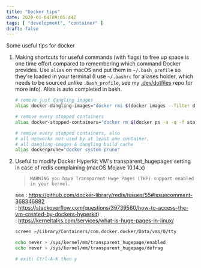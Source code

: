```yaml
---
title: "Docker tips"
date: 2020-01-04T09:05:44Z
tags: [ "development", "container" ]
draft: false
---
```


Some useful tips for docker

1. Making shortcuts for useful commands (with flags) to free up space is one time effort compared to remembering which command Docker provides. Use `alias` on macOS and put them in `~/.bash_profile` so they're loaded in your terminal (I use `~/.bashrc` for aliases holder, which needs to be sourced unlike `.bash_profile`, see my [.dev/dotfiles](https://github.com/oleng/.dev/tree/master/dotfiles) repo for more info). Alias is auto completed in bash.    

    ```bash
    # remove just dangling images
    alias docker-dangling-images="docker rmi $(docker images --filter dangling=true)"
    
    # remove every stopped containers
    alias docker-stopped-containers="docker rm $(docker ps -a -q -f status=exited)"
    
    # remove every stopped containers, also
    # all networks not used by at least one container, 
    # all dangling images & dangling build cache
    alias dockerprune="docker system prune"
    ```

2. Useful to modify Docker Hyperkit VM's transparent_hugepages setting in case of redis complaining (macOS Mojave 10.14.x)    
 
   > `WARNING you have Transparent Huge Pages (THP) support enabled in your kernel.`

   see
   : https://github.com/docker-library/redis/issues/55#issuecomment-368346882     
   : https://stackoverflow.com/questions/39739560/how-to-access-the-vm-created-by-dockers-hyperkit)     
   : https://kerneltalks.com/services/what-is-huge-pages-in-linux/
    
    ```bash    
    screen ~/Library/Containers/com.docker.docker/Data/vms/0/tty

    echo never > /sys/kernel/mm/transparent_hugepage/enabled
    echo never > /sys/kernel/mm/transparent_hugepage/defrag
    
    # exit: Ctrl-A-K then y
    ```
